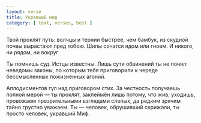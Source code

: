```yaml
---
layout: verse
title: Укравший миф
category: [ text, verses, best ]
---
```

Твой проклят путь:
волчцы и тернии
    быстрее, чем бамбук,
из скудной почвы
    вырастают пред тобою.
Шипы сочатся ядом
    или гноем.
И никого,
    ни рядом,
        ни вокруг

Ты помнишь суд.
Истцы известны.
Лишь сути обвинений
    ты не понял:
неведомы законы,
    по которым
тебя приговорили
    к череде
бессмысленных
    пожизненных агоний.

Аплодисментов гул
    над приговором стих.
За честность получаешь
    полной мерой —
ты проклят, заклеймён
лишь потому, что жив,
уходишь, провожаем
    презрительными
        взглядами слепых,
да редким зрячим
    тайно грустно уважаем.
Ты — человек,
    обрушивший скрижали,
ты просто человек,
    укравший Миф.

